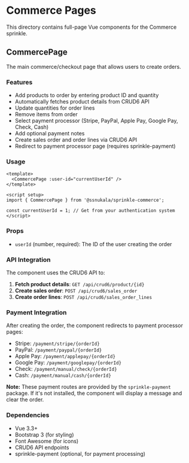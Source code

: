 # Commerce Pages

This directory contains full-page Vue components for the Commerce sprinkle.

## CommercePage

The main commerce/checkout page that allows users to create orders.

### Features

- Add products to order by entering product ID and quantity
- Automatically fetches product details from CRUD6 API
- Update quantities for order lines
- Remove items from order
- Select payment processor (Stripe, PayPal, Apple Pay, Google Pay, Check, Cash)
- Add optional payment notes
- Create sales order and order lines via CRUD6 API
- Redirect to payment processor page (requires sprinkle-payment)

### Usage

```vue
<template>
  <CommercePage :user-id="currentUserId" />
</template>

<script setup>
import { CommercePage } from '@ssnukala/sprinkle-commerce';

const currentUserId = 1; // Get from your authentication system
</script>
```

### Props

- `userId` (number, required): The ID of the user creating the order

### API Integration

The component uses the CRUD6 API to:

1. **Fetch product details**: `GET /api/crud6/product/{id}`
2. **Create sales order**: `POST /api/crud6/sales_order`
3. **Create order lines**: `POST /api/crud6/sales_order_lines`

### Payment Integration

After creating the order, the component redirects to payment processor pages:

- Stripe: `/payment/stripe/{orderId}`
- PayPal: `/payment/paypal/{orderId}`
- Apple Pay: `/payment/applepay/{orderId}`
- Google Pay: `/payment/googlepay/{orderId}`
- Check: `/payment/manual/check/{orderId}`
- Cash: `/payment/manual/cash/{orderId}`

**Note:** These payment routes are provided by the `sprinkle-payment` package. If it's not installed, the component will display a message and clear the order.

### Dependencies

- Vue 3.3+
- Bootstrap 3 (for styling)
- Font Awesome (for icons)
- CRUD6 API endpoints
- sprinkle-payment (optional, for payment processing)
